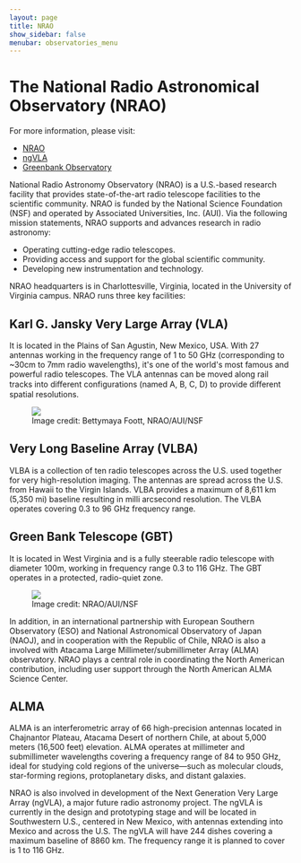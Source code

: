 ```yaml
---
layout: page
title: NRAO
show_sidebar: false
menubar: observatories_menu
---
```


# The National Radio Astronomical Observatory (NRAO)

For more information, please visit:
<ul>
<li><a href="https://public.nrao.edu/">NRAO</a></li>
<li><a href="https://ngvla.nrao.edu/">ngVLA</a></li>
<li><a href="https://greenbankobservatory.org/">Greenbank Observatory</a></li>
</ul>

<p>National Radio Astronomy Observatory (NRAO) is a U.S.-based research facility that provides
state-of-the-art radio telescope facilities to the scientific community. NRAO is funded by the
National Science Foundation (NSF) and operated by Associated Universities, Inc. (AUI). Via the
following mission statements, NRAO supports and advances research in radio astronomy:</p>

<ul>
<li>Operating cutting-edge radio telescopes.</li>
<li>Providing access and support for the global scientific community.</li>
<li>Developing new instrumentation and technology.</li>
</ul>

<p>NRAO headquarters is in Charlottesville, Virginia, located in the University of Virginia campus.
NRAO runs three key facilities:</p>

## Karl G. Jansky Very Large Array (VLA)
<p>It is located in the Plains of San Agustin, New Mexico, USA. With 27 antennas working in the 
frequency range of 1 to 50 GHz (corresponding to ~30cm to 7mm radio wavelengths), it's one of 
the world's most famous and powerful radio telescopes. The VLA antennas can be moved along rail 
tracks into diﬀerent configurations (named A, B, C, D) to provide diﬀerent spatial resolutions.</p>

<figure class="image">
  <img src="/assets/images/Jansky_VLA.png">
    <figcaption>Image credit: Bettymaya Foott, NRAO/AUI/NSF</figcaption>
</figure>

## Very Long Baseline Array (VLBA)
<p>VLBA is a collection of ten radio telescopes across the
U.S. used together for very high-resolution imaging. The antennas are spread across the U.S.
from Hawaii to the Virgin Islands. VLBA provides a maximum of 8,611 km (5,350 mi) baseline
resulting in milli arcsecond resolution. The VLBA operates covering 0.3 to 96 GHz frequency
range.</p>

## Green Bank Telescope (GBT)
<p>It is located in West Virginia and is a fully steerable radio
telescope with diameter 100m, working in frequency range 0.3 to 116 GHz. The GBT operates
in a protected, radio-quiet zone.</p>

<figure class="image">
  <img src="/assets/images/GreenbankTelescope.png">
    <figcaption>Image credit: NRAO/AUI/NSF</figcaption>
</figure>

<p>In addition, in an international partnership with European Southern Observatory (ESO) and
National Astronomical Observatory of Japan (NAOJ), and in cooperation with the Republic of
Chile, NRAO is also a involved with Atacama Large Millimeter/submillimeter Array (ALMA)
observatory. NRAO plays a central role in coordinating the North American contribution,
including user support through the North American ALMA Science Center.</p>

## ALMA 
<p>ALMA is an interferometric array of 66 high-precision antennas located in Chajnantor Plateau,
Atacama Desert of northern Chile, at about 5,000 meters (16,500 feet) elevation. ALMA
operates at millimeter and submillimeter wavelengths covering a frequency range of 84 to 950
GHz, ideal for studying cold regions of the universe—such as molecular clouds, star-forming
regions, protoplanetary disks, and distant galaxies.</p>

<p>NRAO is also involved in development of the Next Generation Very Large Array (ngVLA), a
major future radio astronomy project. The ngVLA is currently in the design and prototyping
stage and will be located in Southwestern U.S., centered in New Mexico, with antennas
extending into Mexico and across the U.S. The ngVLA will have 244 dishes covering a
maximum baseline of 8860 km. The frequency range it is planned to cover is 1 to 116 GHz.</p>